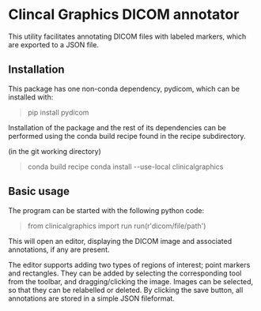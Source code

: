 # Clincal Graphics DICOM annotator

This utility facilitates annotating DICOM files with labeled markers, which are exported to a JSON file.

## Installation

This package has one non-conda dependency, pydicom, which can be installed with:
> pip install pydicom

Installation of the package and the rest of its dependencies can be performed using the conda build recipe found in the recipe subdirectory.

(in the git working directory)
> conda build recipe
> conda install --use-local clinicalgraphics

## Basic usage

The program can be started with the following python code:

> from clinicalgraphics import run
> run(r'dicom/file/path')

This will open an editor, displaying the DICOM image and associated annotations, if any are present.

The editor supports adding two types of regions of interest; point markers and rectangles.  They can be added by selecting the corresponding tool from the toolbar, and dragging/clicking the image. Images can be selected, so that they can be relabelled or deleted. By clicking the save button, all annotations are stored in a simple JSON fileformat.